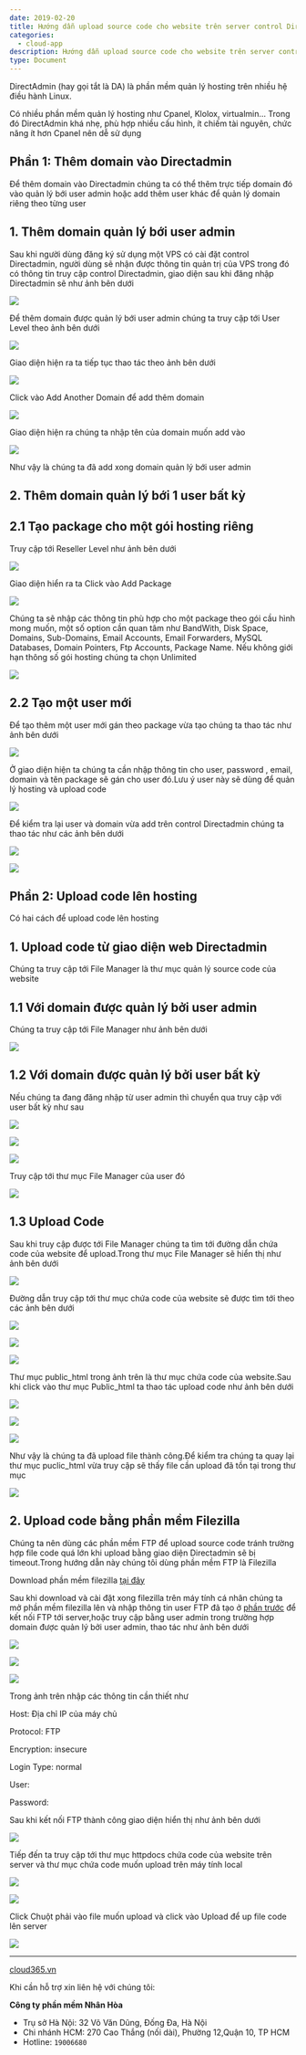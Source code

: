 ```yaml
---
date: 2019-02-20
title: Hướng dẫn upload source code cho website trên server control Directadmin
categories:
  - cloud-app
description: Hướng dẫn upload source code cho website trên server control Directadmin
type: Document
---
```


DirectAdmin (hay gọi tắt là DA) là phần mềm quản lý hosting trên nhiều hệ điều hành Linux.

Có nhiều phần mềm quản lý hosting như Cpanel, Klolox, virtualmin… Trong đó DirectAdmin khá nhẹ, phù hợp nhiều cấu hình, ít chiếm tài nguyên, chức năng ít hơn Cpanel nên dễ sử dụng

## Phần 1: Thêm domain vào Directadmin 

Để thêm domain vào Directadmin chúng ta có thể thêm trực tiếp domain đó vào quản lý bới user admin hoặc add thêm user khác để quản lý domain riêng theo từng user 

## 1. Thêm domain quản lý bới user admin
Sau khi người dùng đăng ký sử dụng một VPS có cài đặt control Directadmin, người dùng sẽ nhận được thông tin quản trị của VPS trong đó có thông tin truy cập control Directadmin, giao diện sau khi đăng nhập Directadmin sẽ như ảnh bên dưới

![](/images/img-upload-code-DA/1.png)

Để thêm domain được quản lý bới user admin chúng ta truy cập tới User Level theo ảnh bên dưới

![](/images/img-upload-code-DA/2.png)

Giao diện hiện ra ta tiếp tục thao tác theo ảnh bên dưới

![](/images/img-upload-code-DA/3.png)

Click vào Add Another Domain để add thêm domain

![](/images/img-upload-code-DA/4.png)

Giao diện hiện ra chúng ta nhập tên của domain muốn add vào 

![](/images/img-upload-code-DA/5.png)

Như vậy là chúng ta đã add xong domain quản lý bới user admin

## 2. Thêm domain quản lý bới 1 user bất kỳ

## 2.1 Tạo package cho một gói hosting riêng

Truy cập tới Reseller Level như ảnh bên dưới

![](/images/img-upload-code-DA/6.png)

Giao diện hiển ra ta Click vào Add Package

![](/images/img-upload-code-DA/7.png)

Chúng ta sẽ nhập các thông tin phù hợp cho một package theo gói cầu hình mong muốn, một số option cần quan tâm như BandWith, Disk Space, Domains, Sub-Domains, Email Accounts, Email Forwarders, MySQL Databases, Domain Pointers, Ftp Accounts, Package Name. Nếu không giới hạn thông số gói hosting chúng ta chọn Unlimited

![](/images/img-upload-code-DA/8.png)

<a name="thongtin"></a>
## 2.2 Tạo một user mới

Để tạo thêm một user mới gán theo package vừa tạo chúng ta thao tác như ảnh bên dưới

![](/images/img-upload-code-DA/9.png)

Ở giao diện hiện ta chúng ta cần nhập thông tin cho user, password , email, domain và tên package sẽ gán cho user đó.Lưu ý user này sẽ dùng để quản lý hosting và upload code

![](/images/img-upload-code-DA/10.png)

Để kiểm tra lại user và domain vừa add trên control Directadmin chúng ta thao tác như các ảnh bên dưới

![](/images/img-upload-code-DA/11.png)

![](/images/img-upload-code-DA/12.png)

## Phần 2: Upload code lên hosting

Có hai cách để upload code lên hosting

## 1. Upload code từ giao diện web Directadmin 

Chúng ta truy cập tới File Manager là thư mục quản lý source code của website

## 1.1 Với domain được quản lý bởi user admin

Chúng ta truy cập tới File Manager như ảnh bên dưới

![](/images/img-upload-code-DA/13.png)

## 1.2 Với domain được quản lý bởi user bất kỳ

Nếu chúng ta đang đăng nhập từ user admin thì chuyển qua truy cập với user bất kỳ như sau

![](/images/img-upload-code-DA/14.png)

![](/images/img-upload-code-DA/15.png)

![](/images/img-upload-code-DA/16.png)

Truy cập tới thư mục File Manager của user đó

![](/images/img-upload-code-DA/17.png)

## 1.3 Upload Code

Sau khi truy cập được tới File Manager chúng ta tìm tới đường dẫn chứa code của website để upload.Trong thư mục File Manager sẽ hiển thị như ảnh bên dưới

![](/images/img-upload-code-DA/18.png)

Đường dẫn truy cập tới thư mục chứa code của website sẽ được tìm tới theo các ảnh bên dưới

![](/images/img-upload-code-DA/19.png)

![](/images/img-upload-code-DA/20.png)

![](/images/img-upload-code-DA/21.png)

Thư mục public_html trong ảnh trên là thư mục chứa code của website.Sau khi click vào thư mục Public_html ta thao tác upload code như ảnh bên dưới

![](/images/img-upload-code-DA/22.png)

![](/images/img-upload-code-DA/23.png)

![](/images/img-upload-code-DA/24.png)

Như vậy là chúng ta đã upload file thành công.Để kiểm tra chúng ta quay lại thư mục puclic_html vừa truy cập sẽ thấy file cần upload đã tồn tại trong thư mục

![](/images/img-upload-code-DA/25.png)

## 2. Upload code bằng phần mềm Filezilla

Chúng ta nên dùng các phần mềm FTP để upload source code tránh trường hợp file code quá lớn khi upload bằng giao diện Directadmin sẽ bị timeout.Trong hướng dẫn này chúng tôi dùng phần mềm FTP là Filezilla

Download phần mềm filezilla [tại đây](https://filezilla-project.org/)

Sau khi download và cài đặt xong filezilla trên máy tính cá nhân chúng ta mở phần mềm filezilla lên và nhập thông tin user FTP đã tạo ở [phần trước](#thongtin) để kết nối FTP tới server,hoặc truy cập bằng user admin trong trường hợp domain được quản lý bởi user admin, thao tác như ảnh bên dưới

![](/images/img-upload-code-cho-website-Plesk/8.png)

![](/images/img-upload-code-cho-website-Plesk/9.png)

![](/images/img-upload-code-cho-website-Plesk/10.png)

Trong ảnh trên nhập các thông tin cần thiết như

Host: Địa chỉ IP của máy chủ

Protocol: FTP

Encryption: insecure 

Login Type: normal 

User: 

Password: 

Sau khi kết nối FTP thành công giao diện hiển thị như ảnh bên dưới

![](/images/img-upload-code-cho-website-Plesk/11.png)

Tiếp đến ta truy cập tới thư mục httpdocs chứa code của website trên server và thư mục chứa code muốn upload trên máy tính local

![](/images/img-upload-code-cho-website-Plesk/12.png)

![](/images/img-upload-code-cho-website-Plesk/13.png)

Click Chuột phải vào file muốn upload và click vào Upload để up file code lên server

![](/images/img-upload-code-cho-website-Plesk/14.png)


---
<a href="https://cloud365.vn/" target="_blank">cloud365.vn</a>

Khi cần hỗ trợ xin liên hệ với chúng tôi:

**Công ty phần mềm Nhân Hòa**
- Trụ sở Hà Nội: 32 Võ Văn Dũng, Đống Đa, Hà Nội
- Chi nhánh HCM: 270 Cao Thắng (nối dài), Phường 12,Quận 10, TP HCM
- Hotline: `19006680`




